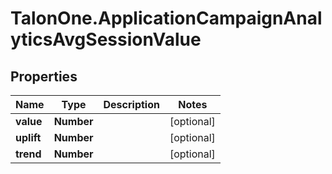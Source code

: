 # TalonOne.ApplicationCampaignAnalyticsAvgSessionValue

## Properties

Name | Type | Description | Notes
------------ | ------------- | ------------- | -------------
**value** | **Number** |  | [optional] 
**uplift** | **Number** |  | [optional] 
**trend** | **Number** |  | [optional] 


